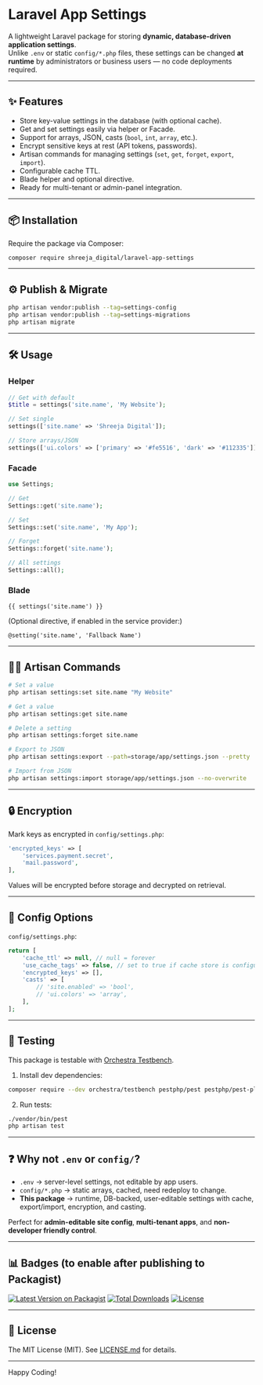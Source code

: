 # Laravel App Settings

A lightweight Laravel package for storing **dynamic, database-driven application settings**.  
Unlike `.env` or static `config/*.php` files, these settings can be changed **at runtime** by administrators or business users — no code deployments required.

---

## ✨ Features

- Store key-value settings in the database (with optional cache).
- Get and set settings easily via helper or Facade.
- Support for arrays, JSON, casts (`bool`, `int`, `array`, etc.).
- Encrypt sensitive keys at rest (API tokens, passwords).
- Artisan commands for managing settings (`set`, `get`, `forget`, `export`, `import`).
- Configurable cache TTL.
- Blade helper and optional directive.
- Ready for multi-tenant or admin-panel integration.

---

## 📦 Installation

Require the package via Composer:

```bash
composer require shreeja_digital/laravel-app-settings
```
---

## ⚙️ Publish & Migrate

```bash
php artisan vendor:publish --tag=settings-config
php artisan vendor:publish --tag=settings-migrations
php artisan migrate
```

---

## 🛠 Usage

### Helper

```php
// Get with default
$title = settings('site.name', 'My Website');

// Set single
settings(['site.name' => 'Shreeja Digital']);

// Store arrays/JSON
settings(['ui.colors' => ['primary' => '#fe5516', 'dark' => '#112335']]);
```

### Facade

```php
use Settings;

// Get
Settings::get('site.name');

// Set
Settings::set('site.name', 'My App');

// Forget
Settings::forget('site.name');

// All settings
Settings::all();
```

### Blade

```blade
{{ settings('site.name') }}
```

(Optional directive, if enabled in the service provider:)

```blade
@setting('site.name', 'Fallback Name')
```

---

## 🧑‍💻 Artisan Commands

```bash
# Set a value
php artisan settings:set site.name "My Website"

# Get a value
php artisan settings:get site.name

# Delete a setting
php artisan settings:forget site.name

# Export to JSON
php artisan settings:export --path=storage/app/settings.json --pretty

# Import from JSON
php artisan settings:import storage/app/settings.json --no-overwrite
```

---

## 🔒 Encryption

Mark keys as encrypted in `config/settings.php`:

```php
'encrypted_keys' => [
    'services.payment.secret',
    'mail.password',
],
```

Values will be encrypted before storage and decrypted on retrieval.

---

## 🔧 Config Options

`config/settings.php`:

```php
return [
    'cache_ttl' => null, // null = forever
    'use_cache_tags' => false, // set to true if cache store is configured
    'encrypted_keys' => [],
    'casts' => [
        // 'site.enabled' => 'bool',
        // 'ui.colors' => 'array',
    ],
];
```

---

## 🧪 Testing

This package is testable with [Orchestra Testbench](https://github.com/orchestral/testbench).

1. Install dev dependencies:

```bash
composer require --dev orchestra/testbench pestphp/pest pestphp/pest-plugin-laravel
```

2. Run tests:

```bash
./vendor/bin/pest
php artisan test
```

---

## ❓ Why not `.env` or `config/`?

- `.env` → server-level settings, not editable by app users.
- `config/*.php` → static arrays, cached, need redeploy to change.
- **This package** → runtime, DB-backed, user-editable settings with cache, export/import, encryption, and casting.

Perfect for **admin-editable site config**, **multi-tenant apps**, and **non-developer friendly control**.

---

## 📊 Badges (to enable after publishing to Packagist)

[![Latest Version on Packagist](https://img.shields.io/packagist/v/shreeja_digital/laravel-app-settings.svg?style=flat-square)](https://packagist.org/packages/shreeja_digital/laravel-app-settings)
[![Total Downloads](https://img.shields.io/packagist/dt/shreeja_digital/laravel-app-settings.svg?style=flat-square)](https://packagist.org/packages/shreeja_digital/laravel-app-settings)
[![License](https://img.shields.io/badge/license-MIT-brightgreen.svg?style=flat-square)](LICENSE)

---

## 📄 License
The MIT License (MIT). See [LICENSE.md](LICENSE.md) for details.

---
Happy Coding!
